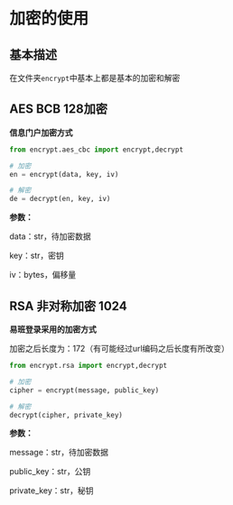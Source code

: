 # 加密的使用

## 基本描述

在文件夹`encrypt`中基本上都是基本的加密和解密

## AES BCB 128加密

**信息门户加密方式**

```python
from encrypt.aes_cbc import encrypt,decrypt

# 加密
en = encrypt(data, key, iv)

# 解密
de = decrypt(en, key, iv)
```
**参数：**

data：str，待加密数据

key：str，密钥

iv：bytes，偏移量


## RSA 非对称加密 1024

**易班登录采用的加密方式**

加密之后长度为：172（有可能经过url编码之后长度有所改变）

```python
from encrypt.rsa import encrypt,decrypt

# 加密
cipher = encrypt(message, public_key)

# 解密
decrypt(cipher, private_key)
```

**参数：**

message：str，待加密数据

public_key：str，公钥

private_key：str，秘钥
